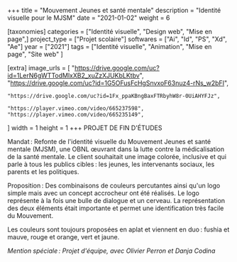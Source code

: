 +++
title = "Mouvement Jeunes et santé mentale"
description = "Identité visuelle pour le MJSM"
date = "2021-01-02"
weight = 6


[taxonomies]
categories = ["Identité visuelle", "Design web", "Mise en page",]
project_type = ["Projet scolaire"]
softwares = ["Ai", "Id", "PS", "Xd", "Ae"]
year = ["2021"]
tags = ["Identité visuelle", "Animation", "Mise en page", "Site web" ]

[extra]
image_urls = [
    "https://drive.google.com/uc?id=1LerN6gWTTodMlxXB2_xuZzXJUKbLKtbv",
    "https://drive.google.com/uc?id=1G5OFusFcHgSnvxoF63nuz4-rNs_w2bFI",

    "https://drive.google.com/uc?id=1Fx_ppaKBngBaxFTRbyhW8r-0UiAHYFJz",

    "https://player.vimeo.com/video/665237598",
    "https://player.vimeo.com/video/665235149",



]
width = 1
height = 1
+++
PROJET DE FIN D'ÉTUDES

Mandat : Refonte de l'identité visuelle du Mouvement Jeunes et santé mentale (MJSM), une OBNL œuvrant dans la lutte contre la médicalisation de la santé mentale.
Le client souhaitait une image colorée, inclusive et qui parle à tous les publics cibles : les jeunes, les intervenants sociaux, les parents et les politiques.

Proposition :  Des combinaisons de couleurs percutantes ainsi qu'un logo simple mais avec un concept accrocheur ont été réalisés.
Le logo représente à la fois une bulle de dialogue et un cerveau.
La représentation des deux éléments était importante et permet une identification très facile du Mouvement.

Les couleurs sont toujours proposées en aplat et viennent en duo : fushia et mauve, rouge et orange, vert et jaune.

*Mention spéciale :
Projet d'équipe, avec Olivier Perron et Danja Codina*


